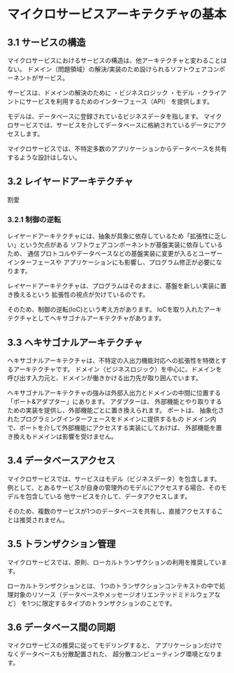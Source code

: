 # マイクロサービスアーキテクチャの基本

## 3.1 サービスの構造
マイクロサービスにおけるサービスの構造は、他アーキテクチャと変わることはない。
ドメイン（問題領域）の解決/実装のため設けられるソフトウェアコンポーネントがサービス。

サービスは、ドメインの解決のために
・ビジネスロジック
・モデル
・クライアントにサービスを利用するためのインターフェース（API）
を提供します。

モデルは、データベースに登録されているビジネスデータを指します。
マイクロサービスでは、サービスを介してデータベースに格納されているデータにアクセスします。

マイクロサービスでは、不特定多数のアプリケーションからデータベースを共有するような設計はしない。

## 3.2 レイヤードアーキテクチャ
割愛

### 3.2.1 制御の逆転
レイヤードアーキテクチャには、抽象が具象に依存しているため「拡張性に乏しい」という欠点がある
ソフトウェアコンポーネントが基盤実装に依存しているため、
通信プロトコルやデータベースなどの基盤実装に変更が入るとユーザーインターフェースや
アプリケーションにも影響し、プログラム修正が必要になります。

レイヤードアーキテクチャは、プログラムはそのままに、基盤を新しい実装に置き換えるという
拡張性の視点が欠けているのです。

そのため、制御の逆転(IoC)という考え方があります。
IoCを取り入れたアーキテクチャとしてヘキサゴナルアーキテクチャがあります。

## 3.3 ヘキサゴナルアーキテクチャ
ヘキサゴナルアーキテクチャは、不特定の入出力機能対応への拡張性を特徴とするアーキテクチャです。
ドメイン（ビジネスロジック）を中心に、ドメインを呼び出す入力元と、ドメインが働きかける出力先が取り囲んでいます。

ヘキサゴナルアーキテクチャの強みは外部入出力とドメインの中間に位置する「ポート&アダプター」にあります。
アダプターは、
外部機能とやり取りするための実装を提供し、外部機能ごとに置き換えられます。
ポートは、
抽象化されたプログラミングインターフェースをドメインに提供するもの
ドメイン内で、ポートを介して外部機能にアクセスする実装にしておけば、
外部機能を置き換えもドメインは影響を受けません。

## 3.4 データベースアクセス
マイクロサービスでは、サービスはモデル（ビジネスデータ）を包含します。
例として、とあるサービスが自身の管理外のモデルにアクセスする場合、そのモデルを包含している
他サービスを介して、データアクセスします。

そのため、複数のサービスが1つのデータベースを共有し、直接アクセスすることは推奨されません。

## 3.5 トランザクション管理
マイクロサービスでは、原則、ローカルトランザクションの利用を推奨しています。

ローカルトランザクションとは、
1つのトランザクションコンテキストの中で処理対象のリソース（データベースやメッセージオリエンテッドミドルウェアなど）
を1つに限定するタイプのトランザクションのことです。

## 3.6 データベース間の同期
マイクロサービスの推奨に従ってモデリングすると、
アプリケーションだけでなくデータベースも分散配置された、
超分散コンピューティング環境となります。




















